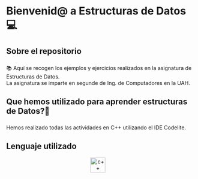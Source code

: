 <h1 align = "left"> Bienvenid@ a Estructuras de Datos 💻</h1>

###

<h2 align = "left"> Sobre el repositorio </h2>

###

<p align = "left">📚 Aquí se recogen los ejemplos y ejercicios realizados en la asignatura de Estructuras de Datos. <br> La asignatura se imparte en segunde de Ing. de Computadores en la UAH.</p>

<h2 align = "left"> Que hemos utilizado para aprender estructuras de Datos?🤔 </h2>

###

<p align = "left">Hemos realizado todas las actividades en C++ utilizando el IDE Codelite. </p>

### 

<h2 align = "left">Lenguaje utilizado</h2>
<div align = "center">
  <img src="https://cdn.jsdelivr.net/gh/devicons/devicon/icons/cplusplus/cplusplus-original.svg" height="40" alt="c++ logo"  />
  <img width="12" />
</div>
